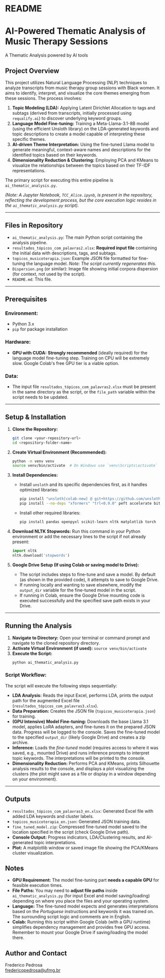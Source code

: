 # README 
# AI-Powered Thematic Analysis of Music Therapy Sessions
A Thematic Analysis powered by AI tools

## Project Overview

This project utilizes Natural Language Processing (NLP) techniques to analyze transcripts from music therapy group sessions with Black women. It aims to identify, interpret, and visualize the core themes emerging from these sessions. The process involves:

1.  **Topic Modeling (LDA):** Applying Latent Dirichlet Allocation to tags and subtags (derived from transcripts, initially processed using `requalify.ai`) to discover underlying keyword groups.
2.  **Language Model Fine-tuning:** Training a Meta-Llama-3.1-8B model (using the efficient Unsloth library) on the LDA-generated keywords and topic descriptions to create a model capable of interpreting these specific themes.
3.  **AI-driven Theme Interpretation:** Using the fine-tuned Llama model to generate meaningful, context-aware names and descriptions for the identified topics based on their keywords.
4.  **Dimensionality Reduction & Clustering:** Employing PCA and KMeans to visualize the relationships between the topics based on their TF-IDF representations.

The primary script for executing this entire pipeline is `ai_thematic_analysis.py`.

*(Note: A Jupyter Notebook, `TCC_Alice.ipynb`, is present in the repository, reflecting the development process, but the core execution logic resides in the `ai_thematic_analysis.py` script).*

---

## Files in Repository

*   `ai_thematic_analysis.py`: The main Python script containing the analysis pipeline.
*   `resultados_tópicos_com_palavras2.xlsx`: **Required input file** containing the initial data with descriptions, tags, and subtags.
*   `topicos_musicoterapia.json`: Example JSON file formatted for fine-tuning the language model. *Note: The script currently regenerates this.*
*   `Dispersion.png` (or similar): Image file showing initial corpora dispersion (for context, not used by the script).
*   `README.md`: This file.

---

## Prerequisites

### Environment:
*   Python 3.x
*   `pip` for package installation

### Hardware:
*   **GPU with CUDA:** **Strongly recommended** (ideally required) for the language model fine-tuning step. Training on CPU will be extremely slow. Google Colab's free GPU tier is a viable option.

### Data:
*   The input file `resultados_tópicos_com_palavras2.xlsx` must be present in the same directory as the script, or the `file_path` variable within the script needs to be updated.

---

## Setup & Installation

1.  **Clone the Repository:**
    ```bash
    git clone <your-repository-url>
    cd <repository-folder-name>
    ```

2.  **Create Virtual Environment (Recommended):**
    ```bash
    python -m venv venv
    source venv/bin/activate  # On Windows use `venv\Scripts\activate`
    ```

3.  **Install Dependencies:**
    *   Install `unsloth` and its specific dependencies first, as it handles optimized libraries:
        ```bash
        pip install "unsloth[colab-new] @ git+https://github.com/unslothai/unsloth.git"
        pip install --no-deps "xformers" "trl<0.9.0" peft accelerate bitsandbytes transformers # Ensure transformers is installed too
        ```
    *   Install other required libraries:
        ```bash
        pip install pandas openpyxl scikit-learn nltk matplotlib torch 
        ```

4.  **Download NLTK Stopwords:** Run this command in your Python environment or add the necessary lines to the script if not already present:
    ```python
    import nltk
    nltk.download('stopwords')
    ```

5.  **Google Drive Setup (If using Colab or saving model to Drive):**
    *   The script includes steps to fine-tune and save a model. By default (as shown in the provided code), it attempts to save to Google Drive.
    *   If running locally and wanting to save elsewhere, modify the `output_dir` variable for the fine-tuned model in the script.
    *   If running in Colab, ensure the Google Drive mounting code is executed successfully and the specified save path exists in your Drive.

---

## Running the Analysis

1.  **Navigate to Directory:** Open your terminal or command prompt and navigate to the cloned repository directory.
2.  **Activate Virtual Environment (if used):** `source venv/bin/activate`
3.  **Execute the Script:**
    ```bash
    python ai_thematic_analysis.py
    ```

### Script Workflow:

The script will execute the following steps sequentially:

*   **LDA Analysis:** Reads the input Excel, performs LDA, prints the output path for the augmented Excel file (`resultados_tópicos_com_palavras3.xlsx`).
*   **Data Preparation:** Creates the JSON file (`topicos_musicoterapia.json`) for training.
*   **(GPU Intensive) Model Fine-tuning:** Downloads the base Llama 3.1 model, applies LoRA adapters, and fine-tunes it on the prepared JSON data. Progress will be logged to the console. Saves the fine-tuned model to the specified `output_dir` (likely Google Drive) and creates a zip archive.
*   **Inference:** Loads the *fine-tuned* model (requires access to where it was saved, e.g., mounted Drive) and runs inference prompts to interpret topic keywords. The interpretations will be printed to the console.
*   **Dimensionality Reduction:** Performs PCA and KMeans, prints Silhouette analysis results to the console, and displays a plot visualizing the clusters (the plot might save as a file or display in a window depending on your environment).

---

## Outputs

*   `resultados_tópicos_com_palavras3_en.xlsx`: Generated Excel file with added LDA keywords and cluster labels.
*   `topicos_musicoterapia_en.json`: Generated JSON training data.
*   `fine_tuned_model.zip`: Compressed fine-tuned model saved to the location specified in the script (check Google Drive path).
*   **Console Output:** Progress indicators, LDA/Clustering results, and AI-generated topic interpretations.
*   **Plot:** A matplotlib window or saved image file showing the PCA/KMeans cluster visualization.

## Notes

*   **GPU Requirement:** The model fine-tuning part **needs a capable GPU** for feasible execution times.
*   **File Paths:** You may need to **adjust file paths** inside `ai_thematic_analysis.py` (for input Excel and model saving/loading) depending on where you place the files and your operating system.
*   **Language:** The fine-tuned model expects and generates interpretations based on the *Portuguese* instructions and keywords it was trained on. The surrounding script logic and comments are in English.
*   **Colab:** Running this script within Google Colab (with a GPU runtime) simplifies dependency management and provides free GPU access. Remember to mount your Google Drive if saving/loading the model there.

## Author and Contact

Frederico Pedrosa  
fredericopedrosa@ufmg.br
